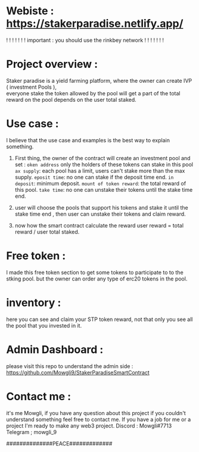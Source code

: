 # Webiste   : https://stakerparadise.netlify.app/
 
! ! ! ! ! ! ! important : you should use the rinkbey network ! ! ! ! ! ! !
# Project overview :

Staker paradise is a yield farming platform, where the owner can create IVP ( investment Pools ),                               
everyone stake the token allowed by the pool will get a part of the total reward on the pool depends on the user  total staked.

# Use case :
  I believe that the use case and examples is the best way to explain something.
  1) First thing, the owner of the contract will create an investment pool and set :
  `oken address` only the holders of these tokens can stake in this pool
  `ax supply`: each pool has a limit, users can't stake more than the max supply.
  `eposit time`: no one can stake if the deposit time end.
  `in deposit`: minimum deposit.
  `mount of token reward`: the total reward of this pool.
  `take time`: no one can unstake their tokens until the stake time end.
  
  2) user will choose the pools that support his tokens and stake it until the
   stake time end , then user can unstake their tokens and claim reward.
   
  3) now how  the smart contract calculate the reward
    user reward = total reward / user total staked.
    
    
 # Free token :
 
  I made this free token section to get some tokens to participate to 
  to the stking pool. but the owner can order any type of erc20 tokens in the pool.
  
# inventory : 
  here you can see and claim your STP token reward, not that only you see all the pool that you invested in it.
  
  
# Admin Dashboard : 

  please visit this repo to understand the admin side :
  https://github.com/Mowgli9/StakerParadiseSmartContract
  
# Contact me :
 it's me Mowgli, if you have any question about this project if you couldn't understand something feel free to contact me.
 If you have a job for me or a project I'm ready to make any web3 project.
 Discord : Mowgli#7713
 Telegram ; mowgli_9
 
 ##############PEACE#############

